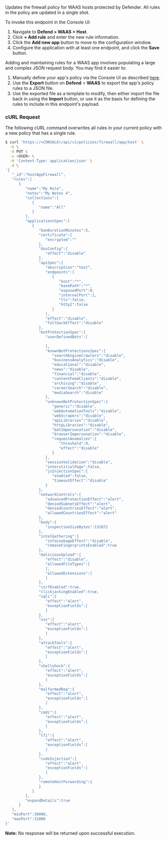 Updates the firewall policy for WAAS hosts protected by Defender.
All rules in the policy are updated in a single shot.

To invoke this endpoint in the Console UI:

1. Navigate to **Defend > WAAS > Host**.
2. Click **+ Add rule** and enter the new rule information.
3. Click the **Add new app** button to move to the configuration window.
4. Configure the application with at least one endpoint, and click the **Save** button.

Adding and maintaining rules for a WAAS app involves populating a large and complex JSON request body.
You may find it easier to:

1. Manually define your app's policy via the Console UI as described [here](https://docs.twistlock.com/docs/compute_edition/waas/deploy_waas.html).
2. Use the **Export** button on **Defend** > **WAAS** to export the app's policy rules to a JSON file.
3. Use the exported file as a template to modify, then either import the file back in using the **Import** button, or use it as the basis for defining the rules to include in this endpoint's payload.

### cURL Request

The following cURL command overwrites all rules in your current policy with a new policy that has a single rule.

```bash
$ curl 'https://<CONSOLE>/api/v1/policies/firewall/app/host' \
  -k \
  -X PUT \
  -u <USER> \
  -H 'Content-Type: application/json' \
  -d \
'{
   "_id":"hostAppFirewall",
   "rules":[
      {
         "name":"My Rule",
         "notes":"My Notes 4",
         "collections":[
            {
               "name":"All"
            }
         ],
         "applicationsSpec":[
            {
               "banDurationMinutes":5,
               "certificate":{
                  "encrypted":""
               },
               "dosConfig":{
                  "effect":"disable"
               },
               "apiSpec":{
                  "description":"test",
                  "endpoints":[
                     {
                        "host":"*",
                        "basePath":"*",
                        "exposedPort":0,
                        "internalPort":1,
                        "tls":false,
                        "http2":false
                     }
                  ],
                  "effect":"disable",
                  "fallbackEffect":"disable"
               },
               "botProtectionSpec":{
                  "userDefinedBots":[
                     
                  ],
                  "knownBotProtectionsSpec":{
                     "searchEngineCrawlers":"disable",
                     "businessAnalytics":"disable",
                     "educational":"disable",
                     "news":"disable",
                     "financial":"disable",
                     "contentFeedClients":"disable",
                     "archiving":"disable",
                     "careerSearch":"disable",
                     "mediaSearch":"disable"
                  },
                  "unknownBotProtectionSpec":{
                     "generic":"disable",
                     "webAutomationTools":"disable",
                     "webScrapers":"disable",
                     "apiLibraries":"disable",
                     "httpLibraries":"disable",
                     "botImpersonation":"disable",
                     "browserImpersonation":"disable",
                     "requestAnomalies":{
                        "threshold":9,
                        "effect":"disable"
                     }
                  },
                  "sessionValidation":"disable",
                  "interstitialPage":false,
                  "jsInjectionSpec":{
                     "enabled":false,
                     "timeoutEffect":"disable"
                  }
               },
               "networkControls":{
                  "advancedProtectionEffect":"alert",
                  "deniedSubnetsEffect":"alert",
                  "deniedCountriesEffect":"alert",
                  "allowedCountriesEffect":"alert"
               },
               "body":{
                  "inspectionSizeBytes":131072
               },
               "intelGathering":{
                  "infoLeakageEffect":"disable",
                  "removeFingerprintsEnabled":true
               },
               "maliciousUpload":{
                  "effect":"disable",
                  "allowedFileTypes":[                     
                  ],
                  "allowedExtensions":[                     
                  ]
               },
               "csrfEnabled":true,
               "clickjackingEnabled":true,
               "sqli":{
                  "effect":"alert",
                  "exceptionFields":[                     
                  ]
               },
               "xss":{
                  "effect":"alert",
                  "exceptionFields":[                     
                  ]
               },
               "attackTools":{
                  "effect":"alert",
                  "exceptionFields":[                     
                  ]
               },
               "shellshock":{
                  "effect":"alert",
                  "exceptionFields":[                     
                  ]
               },
               "malformedReq":{
                  "effect":"alert",
                  "exceptionFields":[                     
                  ]
               },
               "cmdi":{
                  "effect":"alert",
                  "exceptionFields":[                     
                  ]
               },
               "lfi":{
                  "effect":"alert",
                  "exceptionFields":[                     
                  ]
               },
               "codeInjection":{
                  "effect":"alert",
                  "exceptionFields":[                     
                  ]
               },
               "remoteHostForwarding":{                  
               }
            }
         ],
         "expandDetails":true
      }
   ],
   "minPort":30000,
   "maxPort":31000
}'
```

**Note:** No response will be returned upon successful execution.
